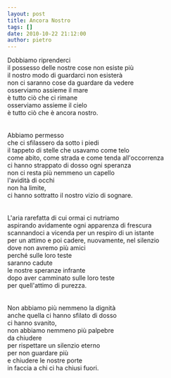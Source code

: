 ```yaml
---
layout: post
title: Ancora Nostro
tags: []
date: 2010-10-22 21:12:00
author: pietro
---
```

Dobbiamo riprenderci<br/>il possesso delle nostre cose non esiste più<br/>il nostro modo di guardarci non esisterà<br/>non ci saranno cose da guardare da vedere<br/>osserviamo assieme il mare<br/>è tutto ciò che ci rimane<br/>osserviamo assieme il cielo<br/>è tutto ciò che è ancora nostro.<br/><br/><br/>Abbiamo permesso<br/>che ci sfilassero da sotto i piedi<br/>il tappeto di stelle che usavamo come telo<br/>come abito, come strada e come tenda all'occorrenza<br/>ci hanno strappato di dosso ogni speranza<br/>non ci resta più nemmeno un capello<br/>l'avidità di occhi<br/>non ha limite,<br/>ci hanno sottratto il nostro vizio di sognare.<br/><br/><br/>L'aria rarefatta di cui ormai ci nutriamo<br/>aspirando avidamente ogni apparenza di frescura<br/>scannandoci a vicenda per un respiro di un istante<br/>per un attimo e poi cadere, nuovamente, nel silenzio<br/>dove non avremo più amici<br/>perché sulle loro teste<br/>saranno cadute<br/>le nostre speranze infrante<br/>dopo aver camminato sulle loro teste<br/>per quell'attimo di purezza.<br/><br/><br/>Non abbiamo più nemmeno la dignità<br/>anche quella ci hanno sfilato di dosso<br/>ci hanno svanito, <br/>non abbiamo nemmeno più palpebre<br/>da chiudere<br/>per rispettare un silenzio eterno<br/>per non guardare più<br/>e chiudere le nostre porte<br/>in faccia a chi ci ha chiusi fuori.<br/>
